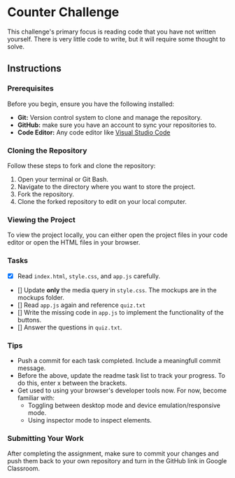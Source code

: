 # Counter Challenge

This challenge's primary focus is reading code that you have not written yourself. There is very little code to write, but it will require some thought to solve.

## Instructions

### Prerequisites

Before you begin, ensure you have the following installed:

- **Git:** Version control system to clone and manage the repository.
- **GitHub:** make sure you have an account to sync your repositories to.
- **Code Editor:** Any code editor like [Visual Studio Code](https://code.visualstudio.com/)

### Cloning the Repository

Follow these steps to fork and clone the repository:

1. Open your terminal or Git Bash.
2. Navigate to the directory where you want to store the project.
3. Fork the repository.
4. Clone the forked repository to edit on your local computer.

### Viewing the Project

To view the project locally, you can either open the project files in your code editor or open the HTML files in your browser.

### Tasks

- [X] Read `index.html`, `style.css`, and `app.js` carefully.
- [] Update **only** the media query in `style.css`. The mockups are in the mockups folder.
- [] Read `app.js` again and reference `quiz.txt`
- [] Write the missing code in `app.js` to implement the functionality of the buttons.
- [] Answer the questions in `quiz.txt`.

### Tips
- Push a commit for each task completed. Include a meaningfull commit message.
- Before the above, update the readme task list to track your progress. To do this, enter x between the brackets.
- Get used to using your browser's developer tools now. For now, become familiar with: 
    - Toggling between desktop mode and device emulation/responsive mode.
    - Using inspector mode to inspect elements.


### Submitting Your Work

After completing the assignment, make sure to commit your changes and push them back to your own repository and turn in the GitHub link in Google Classroom.